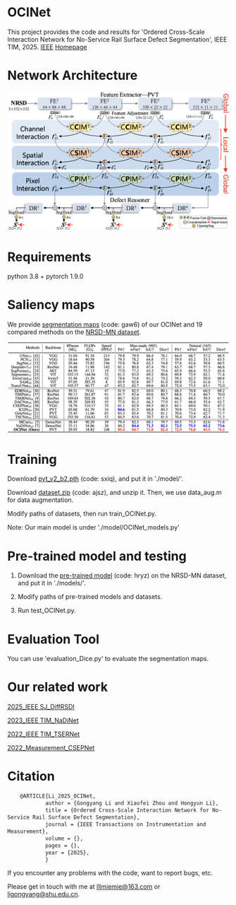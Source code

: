 # OCINet
This project provides the code and results for 'Ordered Cross-Scale Interaction Network for No-Service Rail Surface Defect Segmentation', IEEE TIM, 2025. [IEEE](https://ieeexplore.ieee.org/document/11018271) [Homepage](https://mathlee.github.io/)

# Network Architecture
   <div align=center>
   <img src="https://github.com/MathLee/OCINet/blob/main/images/OCINet.png">
   </div>

# Requirements
   python 3.8 + pytorch 1.9.0

# Saliency maps
   We provide [segmentation maps](https://pan.baidu.com/s/1oXRsAWJLpat-RydXWlfvTQ) (code: gaw6) of our OCINet and 19 compared methods on the [NRSD-MN dataset](https://github.com/zdfcvsn/MCnet).
      
   ![Image](https://github.com/MathLee/OCINet/blob/main/images/table.png)

# Training   
   Download [pvt_v2_b2.pth](https://pan.baidu.com/s/1U6Bsyhu0ynXckU6EnJM35w) (code: sxiq), and put it in './model/'. 

   Download [dataset.zip](https://pan.baidu.com/s/1YVuuqKcIaFFg9jMblneVCA) (code: ajsz), and unzip it. Then, we use data_aug.m for data augmentation.
   
   Modify paths of datasets, then run train_OCINet.py.

Note: Our main model is under './model/OCINet_models.py'



# Pre-trained model and testing
1. Download the [pre-trained model](https://pan.baidu.com/s/1UHg0bOiPRTJwWzpu89Eyog) (code: hryz) on the NRSD-MN dataset, and put it in './models/'.

2. Modify paths of pre-trained models and datasets.

3. Run test_OCINet.py.


# Evaluation Tool
   You can use 'evaluation_Dice.py' to evaluate the segmentation maps.
   
# Our related work
[2025_IEEE SJ_DiffRSDI](https://github.com/zeroyi37/DiffRSDI)

[2023_IEEE TIM_NaDiNet](https://github.com/monxxcn/NaDiNet)

[2022_IEEE TIM_TSERNet](https://github.com/monxxcn/TSERNet)

[2022_Measurement_CSEPNet](https://github.com/showmaker369/CSEPNet)


# Citation
        @ARTICLE{Li_2025_OCINet,
                author = {Gongyang Li and Xiaofei Zhou and Hongyun Li},
                title = {Ordered Cross-Scale Interaction Network for No-Service Rail Surface Defect Segmentation},
                journal = {IEEE Transactions on Instrumentation and Measurement},
                volume = {},
                pages = {},
                year = {2025},
                }
                
                
If you encounter any problems with the code, want to report bugs, etc.

Please get in touch with me at lllmiemie@163.com or ligongyang@shu.edu.cn.
